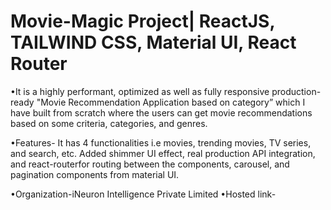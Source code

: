 # Movie-Magic Project| ReactJS, TAILWIND CSS, Material UI, React Router

•It is a highly performant, optimized as well as fully responsive
production-ready "Movie Recommendation Application based on
category” which I have built from scratch where the users can get
movie recommendations based on some criteria, categories, and
genres.

•Features- It has 4 functionalities i.e movies, trending movies, TV
series, and search, etc. Added shimmer UI effect, real production API
integration, and react-routerfor routing between the components,
carousel, and pagination components from material UI.

•Organization-iNeuron Intelligence Private Limited
•Hosted link- 


